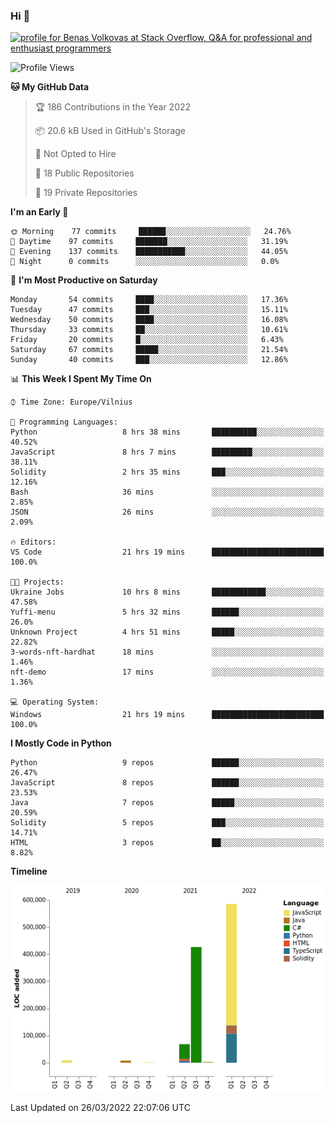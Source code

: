 ### Hi 👋
<a href="https://stackoverflow.com/users/14954249/benas-volkovas"><img src="https://stackoverflow.com/users/flair/14954249.png?theme=dark" width="208" height="58" alt="profile for Benas Volkovas at Stack Overflow, Q&amp;A for professional and enthusiast programmers" title="profile for Benas Volkovas at Stack Overflow, Q&amp;A for professional and enthusiast programmers"></a>

<!--START_SECTION:waka-->
![Profile Views](http://img.shields.io/badge/Profile%20Views-0-blue)

**🐱 My GitHub Data** 

> 🏆 186 Contributions in the Year 2022
 > 
> 📦 20.6 kB Used in GitHub's Storage 
 > 
> 🚫 Not Opted to Hire
 > 
> 📜 18 Public Repositories 
 > 
> 🔑 19 Private Repositories  
 > 
**I'm an Early 🐤** 

```text
🌞 Morning    77 commits     ██████░░░░░░░░░░░░░░░░░░░   24.76% 
🌆 Daytime    97 commits     ███████░░░░░░░░░░░░░░░░░░   31.19% 
🌃 Evening    137 commits    ███████████░░░░░░░░░░░░░░   44.05% 
🌙 Night      0 commits      ░░░░░░░░░░░░░░░░░░░░░░░░░   0.0%

```
📅 **I'm Most Productive on Saturday** 

```text
Monday       54 commits     ████░░░░░░░░░░░░░░░░░░░░░   17.36% 
Tuesday      47 commits     ███░░░░░░░░░░░░░░░░░░░░░░   15.11% 
Wednesday    50 commits     ████░░░░░░░░░░░░░░░░░░░░░   16.08% 
Thursday     33 commits     ██░░░░░░░░░░░░░░░░░░░░░░░   10.61% 
Friday       20 commits     █░░░░░░░░░░░░░░░░░░░░░░░░   6.43% 
Saturday     67 commits     █████░░░░░░░░░░░░░░░░░░░░   21.54% 
Sunday       40 commits     ███░░░░░░░░░░░░░░░░░░░░░░   12.86%

```


📊 **This Week I Spent My Time On** 

```text
⌚︎ Time Zone: Europe/Vilnius

💬 Programming Languages: 
Python                   8 hrs 38 mins       ██████████░░░░░░░░░░░░░░░   40.52% 
JavaScript               8 hrs 7 mins        █████████░░░░░░░░░░░░░░░░   38.11% 
Solidity                 2 hrs 35 mins       ███░░░░░░░░░░░░░░░░░░░░░░   12.16% 
Bash                     36 mins             ░░░░░░░░░░░░░░░░░░░░░░░░░   2.85% 
JSON                     26 mins             ░░░░░░░░░░░░░░░░░░░░░░░░░   2.09%

🔥 Editors: 
VS Code                  21 hrs 19 mins      █████████████████████████   100.0%

🐱‍💻 Projects: 
Ukraine Jobs             10 hrs 8 mins       ████████████░░░░░░░░░░░░░   47.58% 
Yuffi-menu               5 hrs 32 mins       ██████░░░░░░░░░░░░░░░░░░░   26.0% 
Unknown Project          4 hrs 51 mins       █████░░░░░░░░░░░░░░░░░░░░   22.82% 
3-words-nft-hardhat      18 mins             ░░░░░░░░░░░░░░░░░░░░░░░░░   1.46% 
nft-demo                 17 mins             ░░░░░░░░░░░░░░░░░░░░░░░░░   1.36%

💻 Operating System: 
Windows                  21 hrs 19 mins      █████████████████████████   100.0%

```

**I Mostly Code in Python** 

```text
Python                   9 repos             ██████░░░░░░░░░░░░░░░░░░░   26.47% 
JavaScript               8 repos             ██████░░░░░░░░░░░░░░░░░░░   23.53% 
Java                     7 repos             █████░░░░░░░░░░░░░░░░░░░░   20.59% 
Solidity                 5 repos             ███░░░░░░░░░░░░░░░░░░░░░░   14.71% 
HTML                     3 repos             ██░░░░░░░░░░░░░░░░░░░░░░░   8.82%

```


**Timeline**

![Chart not found](https://raw.githubusercontent.com/BenasVolkovas/BenasVolkovas/main/charts/bar_graph.png) 


 Last Updated on 26/03/2022 22:07:06 UTC
<!--END_SECTION:waka-->
